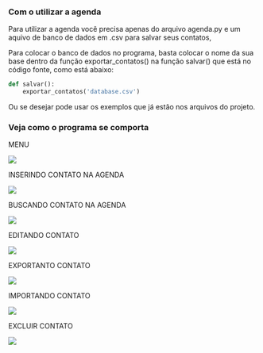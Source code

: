### Com o utilizar a agenda
Para utilizar a agenda você precisa apenas do arquivo agenda.py e um aquivo de banco de dados em .csv para salvar seus contatos,

Para colocar o banco de dados no programa, basta colocar o nome da sua base dentro da função exportar_contatos() na função salvar() que está no código fonte, como está abaixo:
```python
def salvar():
    exportar_contatos('database.csv')
```

Ou se desejar pode usar os exemplos que já estão nos arquivos do projeto.

### Veja como o programa se comporta

MENU

![](https://i.imgur.com/mXKXFNj.png)

INSERINDO CONTATO NA AGENDA

![](https://imgur.com/GTbu0zG.png)

BUSCANDO CONTATO NA AGENDA

![](https://imgur.com/9Hya9zD.png)

EDITANDO CONTATO

![](https://imgur.com/5Qv5etX.png)

EXPORTANTO CONTATO

![](https://imgur.com/ev4Q7Dq.png)

IMPORTANDO CONTATO

![](https://imgur.com/CjrD7H5.png)

EXCLUIR CONTATO

![](https://imgur.com/gbaXA17.png)